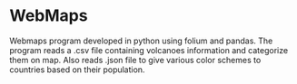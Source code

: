# WebMaps
Webmaps program developed in python using folium and pandas. The program reads a .csv file containing volcanoes information and categorize them on map. Also reads .json file to give various color schemes to countries based on their population.
